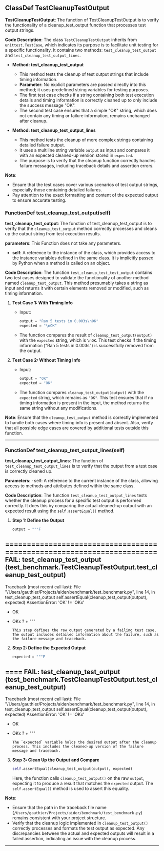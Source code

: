 ## ClassDef TestCleanupTestOutput
**TestCleanupTestOutput**: The function of TestCleanupTestOutput is to verify the functionality of a cleanup_test_output function that processes test output strings.

**Code Description**: 
The class `TestCleanupTestOutput` inherits from `unittest.TestCase`, which indicates its purpose is to facilitate unit testing for a specific functionality. It contains two methods: `test_cleanup_test_output` and `test_cleanup_test_output_lines`.

- **Method: test_cleanup_test_output**
  - This method tests the cleanup of test output strings that include timing information.
  - **Parameter**: No explicit parameters are passed directly into this method; it uses predefined string variables for testing purposes.
  - The first test case checks if a string containing both test execution details and timing information is correctly cleaned up to only include the success message "OK".
  - The second test case ensures that a simple "OK" string, which does not contain any timing or failure information, remains unchanged after cleanup.

- **Method: test_cleanup_test_output_lines**
  - This method tests the cleanup of more complex strings containing detailed failure output.
  - It uses a multiline string variable `output` as input and compares it with an expected cleaned-up version stored in `expected`.
  - The purpose is to verify that the cleanup function correctly handles failure messages, including traceback details and assertion errors.

**Note**: 
- Ensure that the test cases cover various scenarios of test output strings, especially those containing detailed failures.
- Pay attention to the exact formatting and content of the expected output to ensure accurate testing.
### FunctionDef test_cleanup_test_output(self)
**test_cleanup_test_output**: The function of test_cleanup_test_output is to verify that the `cleanup_test_output` method correctly processes and cleans up the output string from test execution results.

**parameters**: This Function does not take any parameters.
- **self**: A reference to the instance of the class, which provides access to the instance variables defined in the same class. It is implicitly passed by Python when a method is called on an object.

**Code Description**: The function `test_cleanup_test_test_output` contains two test cases designed to validate the functionality of another method named `cleanup_test_output`. This method presumably takes a string as input and returns it with certain elements removed or modified, such as timing information. 

1. **Test Case 1: With Timing Info**
   - Input:
     ```python
     output = "Ran 5 tests in 0.003s\nOK"
     expected = "\nOK"
     ```
   - The function compares the result of `cleanup_test_output(output)` with the `expected` string, which is `\nOK`. This test checks if the timing information ("Ran 5 tests in 0.003s") is successfully removed from the output.

2. **Test Case 2: Without Timing Info**
   - Input:
     ```python
     output = "OK"
     expected = "OK"
     ```
   - The function compares `cleanup_test_output(output)` with the `expected` string, which remains as `"OK"`. This test ensures that if no timing information is present in the input, the method returns the same string without any modifications.

**Note**: Ensure that the `cleanup_test_output` method is correctly implemented to handle both cases where timing info is present and absent. Also, verify that all possible edge cases are covered by additional tests outside this function.
***
### FunctionDef test_cleanup_test_output_lines(self)
**test_cleanup_test_output_lines**: The function of `test_cleanup_test_output_lines` is to verify that the output from a test case is correctly cleaned up.

**Parameters**:
· self: A reference to the current instance of the class, allowing access to methods and attributes defined within the same class.

**Code Description**: 
The function `test_cleanup_test_output_lines` tests whether the cleanup process for a specific test output is performed correctly. It does this by comparing the actual cleaned-up output with an expected result using the `self.assertEqual()` method. 

1. **Step 1: Define the Output**
   ```python
   output = """F
======================================================================
FAIL: test_cleanup_test_output (test_benchmark.TestCleanupTestOutput.test_cleanup_test_output)
----------------------------------------------------------------------
Traceback (most recent call last):
  File "/Users/gauthier/Projects/aider/benchmark/test_benchmark.py", line 14, in test_cleanup_test_output
    self.assertEqual(cleanup_test_output(output), expected)
AssertionError: 'OK' != 'OKx'
- OK
+ OKx
?   +
"""
   ```
   This step defines the raw output generated by a failing test case. The output includes detailed information about the failure, such as the failure message and traceback.

2. **Step 2: Define the Expected Output**
   ```python
   expected = """F
====
FAIL: test_cleanup_test_output (test_benchmark.TestCleanupTestOutput.test_cleanup_test_output)
----
Traceback (most recent call last):
  File "/Users/gauthier/Projects/aider/benchmark/test_benchmark.py", line 14, in test_cleanup_test_output
    self.assertEqual(cleanup_test_output(output), expected)
AssertionError: 'OK' != 'OKx'
- OK
+ OKx
?   +
"""
   ```
   The `expected` variable holds the desired output after the cleanup process. This includes the cleaned-up version of the failure message and traceback.

3. **Step 3: Clean Up the Output and Compare**
   ```python
   self.assertEqual(cleanup_test_output(output), expected)
   ```
   Here, the function calls `cleanup_test_output()` on the raw `output`, expecting it to produce a result that matches the `expected` output. The `self.assertEqual()` method is used to assert this equality.

**Note**: 
- Ensure that the path in the traceback file name (`/Users/gauthier/Projects/aider/benchmark/test_benchmark.py`) remains consistent with your project structure.
- Verify that the cleanup logic implemented in `cleanup_test_output()` correctly processes and formats the test output as expected. Any discrepancies between the actual and expected outputs will result in a failed assertion, indicating an issue with the cleanup process.
***
